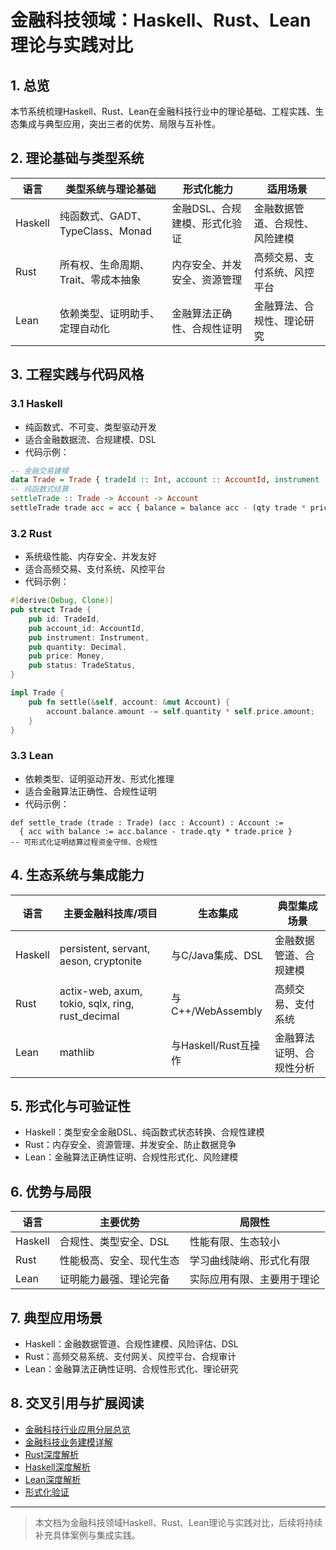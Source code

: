 # 金融科技领域：Haskell、Rust、Lean 理论与实践对比

## 1. 总览

本节系统梳理Haskell、Rust、Lean在金融科技行业中的理论基础、工程实践、生态集成与典型应用，突出三者的优势、局限与互补性。

## 2. 理论基础与类型系统

| 语言    | 类型系统与理论基础         | 形式化能力         | 适用场景           |
|---------|---------------------------|--------------------|--------------------|
| Haskell | 纯函数式、GADT、TypeClass、Monad | 金融DSL、合规建模、形式化验证 | 金融数据管道、合规性、风险建模 |
| Rust    | 所有权、生命周期、Trait、零成本抽象 | 内存安全、并发安全、资源管理 | 高频交易、支付系统、风控平台 |
| Lean    | 依赖类型、证明助手、定理自动化 | 金融算法正确性、合规性证明 | 金融算法、合规性、理论研究 |

## 3. 工程实践与代码风格

### 3.1 Haskell

- 纯函数式、不可变、类型驱动开发
- 适合金融数据流、合规建模、DSL
- 代码示例：

```haskell
-- 金融交易建模
data Trade = Trade { tradeId :: Int, account :: AccountId, instrument :: String, qty :: Double, price :: Double, ... } deriving (Show, Generic)
-- 纯函数式结算
settleTrade :: Trade -> Account -> Account
settleTrade trade acc = acc { balance = balance acc - (qty trade * price trade) }
```

### 3.2 Rust

- 系统级性能、内存安全、并发友好
- 适合高频交易、支付系统、风控平台
- 代码示例：

```rust
#[derive(Debug, Clone)]
pub struct Trade {
    pub id: TradeId,
    pub account_id: AccountId,
    pub instrument: Instrument,
    pub quantity: Decimal,
    pub price: Money,
    pub status: TradeStatus,
}

impl Trade {
    pub fn settle(&self, account: &mut Account) {
        account.balance.amount -= self.quantity * self.price.amount;
    }
}
```

### 3.3 Lean

- 依赖类型、证明驱动开发、形式化推理
- 适合金融算法正确性、合规性证明
- 代码示例：

```lean
def settle_trade (trade : Trade) (acc : Account) : Account :=
  { acc with balance := acc.balance - trade.qty * trade.price }
-- 可形式化证明结算过程资金守恒、合规性
```

## 4. 生态系统与集成能力

| 语言    | 主要金融科技库/项目           | 生态集成         | 典型集成场景           |
|---------|-----------------------|------------------|------------------------|
| Haskell | persistent, servant, aeson, cryptonite | 与C/Java集成、DSL | 金融数据管道、合规建模 |
| Rust    | actix-web, axum, tokio, sqlx, ring, rust_decimal | 与C++/WebAssembly | 高频交易、支付系统 |
| Lean    | mathlib | 与Haskell/Rust互操作 | 金融算法证明、合规性分析 |

## 5. 形式化与可验证性

- Haskell：类型安全金融DSL、纯函数式状态转换、合规性建模
- Rust：内存安全、资源管理、并发安全、防止数据竞争
- Lean：金融算法正确性证明、合规性形式化、风险建模

## 6. 优势与局限

| 语言    | 主要优势               | 局限性                   |
|---------|------------------------|--------------------------|
| Haskell | 合规性、类型安全、DSL   | 性能有限、生态较小        |
| Rust    | 性能极高、安全、现代生态 | 学习曲线陡峭、形式化有限   |
| Lean    | 证明能力最强、理论完备 | 实际应用有限、主要用于理论 |

## 7. 典型应用场景

- Haskell：金融数据管道、合规性建模、风险评估、DSL
- Rust：高频交易系统、支付网关、风控平台、合规审计
- Lean：金融算法正确性证明、合规性形式化、理论研究

## 8. 交叉引用与扩展阅读

- [金融科技行业应用分层总览](./001-FinTech-Overview.md)
- [金融科技业务建模详解](./business_modeling.md)
- [Rust深度解析](../../08-Programming-Languages/004-Rust-Deep-Dive.md)
- [Haskell深度解析](../../08-Programming-Languages/003-Haskell-Deep-Dive.md)
- [Lean深度解析](../../08-Programming-Languages/005-Lean-Deep-Dive.md)
- [形式化验证](../../09-Formal-Methods/001-Formal-Verification.md)

---

> 本文档为金融科技领域Haskell、Rust、Lean理论与实践对比，后续将持续补充具体案例与集成实践。
